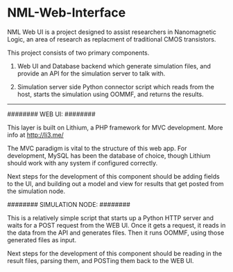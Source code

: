 # NML-Web-Interface

NML Web UI is a project designed to assist researchers in Nanomagnetic Logic, an area of research 
as replacment of traditional CMOS transistors.

This project consists of two primary components.

1. Web UI and Database backend which generate simulation files, and provide an API for the simulation
server to talk with.

2. Simulation server side Python connector script which reads from the host, starts the simulation
using OOMMF, and returns the results.

-------------------------------------------

########
WEB UI:
########

This layer is built on Lithium, a PHP framework for MVC development. More info at http://li3.me/

The MVC paradigm is vital to the structure of this web app. For development, MySQL has been the database
of choice, though Lithium should work with any system if configured correctly.

Next steps for the development of this component should be adding fields to the UI, and building out a model
and view for results that get posted from the simulation node.


########
SIMULATION NODE:
########

This is a relatively simple script that starts up a Python HTTP server and waits for a POST request from the 
WEB UI. Once it gets a request, it reads in the data from the API and generates files. Then it runs OOMMF,
using those generated files as input.

Next steps for the development of this component should be reading in the result files, parsing them, and POSTing
them back to the WEB UI.
